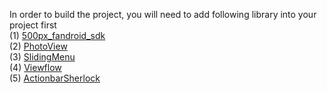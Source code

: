 In order to build the project, you will need to add following library into your project first
<br>(1) <a href="https://github.com/jerryfan2000/500px_fandroid_sdk">500px_fandroid_sdk</a>
<br>(2) <a href="https://github.com/chrisbanes/PhotoView">PhotoView</a>
<br>(3) <a href="https://github.com/jerryfan2000/SlidingMenu">SlidingMenu</a>
<br>(4) <a href="https://github.com/jerryfan2000/android-viewflow">Viewflow</a>
<br>(5) <a href="https://github.com/jerryfan2000/ActionBarSherlock">ActionbarSherlock</a>
